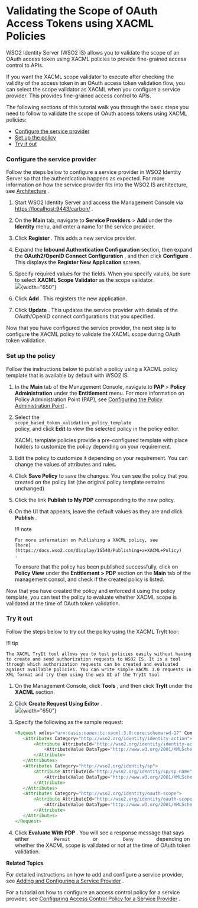 # Validating the Scope of OAuth Access Tokens using XACML Policies

WSO2 Identity Server (WSO2 IS) allows you to validate the scope of an
OAuth access token using XACML policies to provide fine-grained access
control to APIs.

If you want the XACML scope validator to execute after checking the
validity of the access token in an OAuth access token validation flow,
you can select the scope validator as XACML when you configure a service
provider. This provides fine-grained access control to APIs.

The following sections of this tutorial walk you through the basic steps
you need to follow to validate the scope of OAuth access tokens using
XACML policies:

-   [Configure the service
    provider](#ValidatingtheScopeofOAuthAccessTokensusingXACMLPolicies-Configuretheserviceprovider)
-   [Set up the
    policy](#ValidatingtheScopeofOAuthAccessTokensusingXACMLPolicies-Setupthepolicy)
-   [Try it
    out](#ValidatingtheScopeofOAuthAccessTokensusingXACMLPolicies-Tryitout)

### Configure the service provider

Follow the steps below to configure a service provider in WSO2 Identity
Server so that the authentication happens as expected. For more
information on how the service provider fits into the WSO2 IS
architecture, see [Architecture](_Architecture_) .

1.  Start WSO2 Identity Server and access the Management Console via
    <https://localhost:9443/carbon/> .

2.  On the **Main** tab, navigate to **Service Providers** \> **Add**
    under the **Identity** menu, and enter a name for the service
    provider.

3.  Click **Register** . This adds a new service provider.

4.  Expand the **Inbound Authentication Configuration** section, then
    expand the **OAuth2/OpenID Connect Configuration** , and then click
    **Configure** . This displays the **Register New Application**
    screen.

5.  Specify required values for the fields. When you specify values, be
    sure to select **XACML Scope Validator** as the scope validator.  
    ![](attachments/103331267/103331268.png){width="650"}
6.  Click **Add** . This registers the new application.
7.  Click **Update** . This updates the service provider with details of
    the OAuth/OpenID connect configurations that you specified.

Now that you have configured the service provider, the next step is to
configure the XACML policy to validate the XACML scope during OAuth
token validation.

### Set up the policy

Follow the instructions below to publish a policy using a XACML policy
template that is available by default with WSO2 IS:

1.  In the **Main** tab of the Management Console, navigate to
    **PAP** \> **Policy Administration** under the **Entitlement** menu.
    For more information on Policy Administration Point (PAP), see
    [Configuring the Policy Administration
    Point](_Configuring_the_Policy_Administration_Point_) .
2.  Select the
    `                       scope_based_token_validation_policy_template                     `
    policy, and click **Edit** to view the selected policy in the policy
    editor.

    XACML template policies provide a pre-configured template with place
    holders to customize the policy depending on your requirement.

3.  Edit the policy to customize it depending on your requirement. You
    can change the values of attributes and rules.

4.  Click **Save Policy** to save the changes. You can see the policy
    that you created on the policy list (the original policy template
    remains unchanged)

5.  Click the link **Publish to My PDP** corresponding to the new
    policy.
6.  On the UI that appears, leave the default values as they are and
    click **Publish** .

    !!! note
    
        For more information on Publishing a XACML policy, see
        [here](https://docs.wso2.com/display/IS540/Publishing+a+XACML+Policy)
        .
    

    To ensure that the policy has been published successfully, click on
    **Policy View** under the **Entitlement \> PDP** section on the
    **Main** tab of the management consol, and check if the created
    policy is listed.

Now that you have created the policy and enforced it using the policy
template, you can test the policy to evaluate whether XACML scope is
validated at the time of OAuth token validation.

### Try it out

Follow the steps below to try out the policy using the XACML TryIt tool:

!!! tip
    
    The XACML TryIt tool allows you to test policies easily without having
    to create and send authorization requests to WSO2 IS. It is a tool
    through which authorization requests can be created and evaluated
    against available policies. You can write simple XACML 3.0 requests in
    XML format and try them using the web UI of the TryIt tool
    

1.  On the Management Console, click **Tools** , and then click
    **TryIt** under the **XACML** section.
2.  Click **Create Request Using Editor** .  
    ![](attachments/103331267/103331269.png){width="650"}
3.  Specify the following as the sample request:

    ``` java
    <Request xmlns="urn:oasis:names:tc:xacml:3.0:core:schema:wd-17" CombinedDecision="false" ReturnPolicyIdList="false">
       <Attributes Category="http://wso2.org/identity/identity-action">
           <Attribute AttributeId="http://wso2.org/identity/identity-action/action-name" IncludeInResult="false">
               <AttributeValue DataType="http://www.w3.org/2001/XMLSchema#string">token_validation</AttributeValue>
           </Attribute>
       </Attributes>
       <Attributes Category="http://wso2.org/identity/sp">
           <Attribute AttributeId="http://wso2.org/identity/sp/sp-name" IncludeInResult="false">
               <AttributeValue DataType="http://www.w3.org/2001/XMLSchema#string">test_server</AttributeValue>
           </Attribute>
       </Attributes>
       <Attributes Category="http://wso2.org/identity/oauth-scope">
           <Attribute AttributeId="http://wso2.org/identity/oauth-scope/scope-name" IncludeInResult="true">
               <AttributeValue DataType="http://www.w3.org/2001/XMLSchema#string">SCOPE_1</AttributeValue>
           </Attribute>
       </Attributes>
    </Request>
    ```

4.  Click **Evaluate With PDP** . You will see a response message that
    says either `          Permit         ` or `          Deny         `
    depending on whether the XACML scope is validated or not at the time
    of OAuth token validation.

  

**Related Topics**

For detailed instructions on how to add and configure a service
provider, see [Adding and Configuring a Service
Provider](_Adding_and_Configuring_a_Service_Provider_) .

For a tutorial on how to configure an access control policy for a
service provider, see [Configuring Access Control Policy for a Service
Provider](_Configuring_Access_Control_Policy_for_a_Service_Provider_) .
